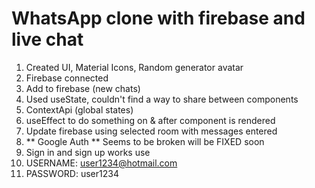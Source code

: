 # WhatsApp clone with firebase and live chat

1. Created UI, Material Icons, Random generator avatar
2. Firebase connected
3. Add to firebase (new chats)
4. Used useState, couldn't find a way to share between components
5. ContextApi (global states)
6. useEffect to do something on & after component is rendered
7. Update firebase using selected room with messages entered
8. ** Google Auth ** Seems to be broken will be FIXED soon
9. Sign in and sign up works use
10. USERNAME: user1234@hotmail.com
11. PASSWORD: user1234
